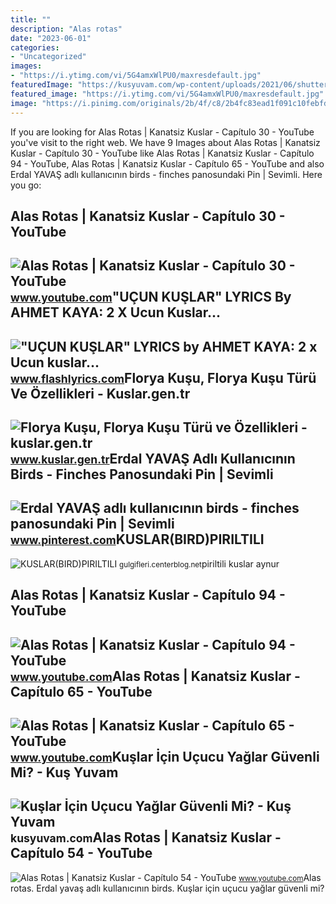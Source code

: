 ```yaml
---
title: ""
description: "Alas rotas"
date: "2023-06-01"
categories:
- "Uncategorized"
images:
- "https://i.ytimg.com/vi/5G4amxWlPU0/maxresdefault.jpg"
featuredImage: "https://kusyuvam.com/wp-content/uploads/2021/06/shutterstock_1895112256.jpg"
featured_image: "https://i.ytimg.com/vi/5G4amxWlPU0/maxresdefault.jpg"
image: "https://i.pinimg.com/originals/2b/4f/c8/2b4fc83ead1f091c10febfdbb594e503.jpg"
---
```


If you are looking for Alas Rotas | Kanatsiz Kuslar - Capítulo 30 - YouTube you've visit to the right web. We have 9 Images about Alas Rotas | Kanatsiz Kuslar - Capítulo 30 - YouTube like Alas Rotas | Kanatsiz Kuslar - Capítulo 94 - YouTube, Alas Rotas | Kanatsiz Kuslar - Capítulo 65 - YouTube and also Erdal YAVAŞ adlı kullanıcının birds - finches panosundaki Pin | Sevimli. Here you go:

Alas Rotas | Kanatsiz Kuslar - Capítulo 30 - YouTube
----------------------------------------------------

 ![Alas Rotas | Kanatsiz Kuslar - Capítulo 30 - YouTube](https://i.ytimg.com/vi/EAyVMsFr03g/maxresdefault.jpg) <small>www.youtube.com</small>"UÇUN KUŞLAR" LYRICS By AHMET KAYA: 2 X Ucun Kuslar...
------------------------------------------------------

 !["UÇUN KUŞLAR" LYRICS by AHMET KAYA: 2 x Ucun kuslar...](https://www.flashlyrics.com/image/tw/ahmet-kaya/ucun-kuslar-85) <small>www.flashlyrics.com</small>Florya Kuşu, Florya Kuşu Türü Ve Özellikleri - Kuslar.gen.tr
------------------------------------------------------------

 ![Florya Kuşu, Florya Kuşu Türü ve Özellikleri - kuslar.gen.tr](http://www.kuslar.gen.tr/images/midi/kirlangic.jpg) <small>www.kuslar.gen.tr</small>Erdal YAVAŞ Adlı Kullanıcının Birds - Finches Panosundaki Pin | Sevimli
-----------------------------------------------------------------------

 ![Erdal YAVAŞ adlı kullanıcının birds - finches panosundaki Pin | Sevimli](https://i.pinimg.com/originals/2b/4f/c8/2b4fc83ead1f091c10febfdbb594e503.jpg) <small>www.pinterest.com</small>KUSLAR(BIRD)PIRILTILI
---------------------

 ![KUSLAR(BIRD)PIRILTILI](http://gulgifleri.g.u.pic.centerblog.net/052e1cf1.gif) <small>gulgifleri.centerblog.net</small>piriltili kuslar aynur

Alas Rotas | Kanatsiz Kuslar - Capítulo 94 - YouTube
----------------------------------------------------

 ![Alas Rotas | Kanatsiz Kuslar - Capítulo 94 - YouTube](https://i.ytimg.com/vi/Ktqg1g6H1Kc/maxresdefault.jpg) <small>www.youtube.com</small>Alas Rotas | Kanatsiz Kuslar - Capítulo 65 - YouTube
----------------------------------------------------

 ![Alas Rotas | Kanatsiz Kuslar - Capítulo 65 - YouTube](https://i.ytimg.com/vi/epIe8G8KEk0/maxresdefault.jpg) <small>www.youtube.com</small>Kuşlar İçin Uçucu Yağlar Güvenli Mi? - Kuş Yuvam
------------------------------------------------

 ![Kuşlar İçin Uçucu Yağlar Güvenli Mi? - Kuş Yuvam](https://kusyuvam.com/wp-content/uploads/2021/06/shutterstock_1895112256.jpg) <small>kusyuvam.com</small>Alas Rotas | Kanatsiz Kuslar - Capítulo 54 - YouTube
----------------------------------------------------

 ![Alas Rotas | Kanatsiz Kuslar - Capítulo 54 - YouTube](https://i.ytimg.com/vi/5G4amxWlPU0/maxresdefault.jpg) <small>www.youtube.com</small>Alas rotas. Erdal yavaş adlı kullanıcının birds. Kuşlar i̇çin uçucu yağlar güvenli mi?
